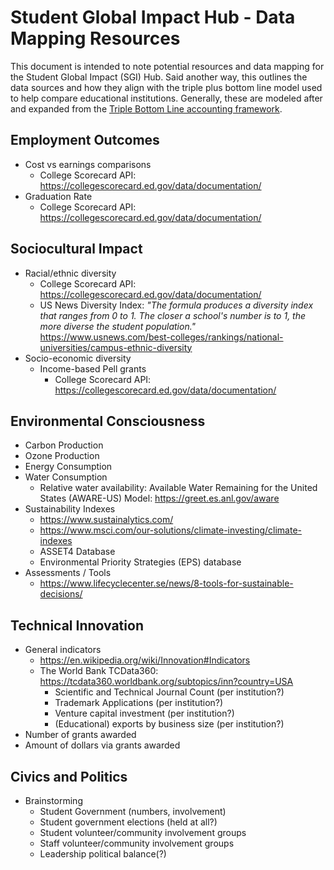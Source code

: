 # Student Global Impact Hub - Data Mapping Resources

This document is intended to note potential resources and data mapping for the Student Global Impact (SGI) Hub. Said another way, this outlines the data sources and how they align with the triple plus bottom line model used to help compare educational institutions. Generally, these are modeled after and expanded from the [Triple Bottom Line accounting framework](https://en.wikipedia.org/wiki/Triple_bottom_line).

## Employment Outcomes

- Cost vs earnings comparisons
  - College Scorecard API: <https://collegescorecard.ed.gov/data/documentation/>
- Graduation Rate
  - College Scorecard API: <https://collegescorecard.ed.gov/data/documentation/>

## Sociocultural Impact

- Racial/ethnic diversity
  - College Scorecard API: <https://collegescorecard.ed.gov/data/documentation/>
  - US News Diversity Index: _"The formula produces a diversity index that ranges from 0 to 1. The closer a school's number is to 1, the more diverse the student population."_ <https://www.usnews.com/best-colleges/rankings/national-universities/campus-ethnic-diversity>
- Socio-economic diversity
  - Income-based Pell grants
    - College Scorecard API: <https://collegescorecard.ed.gov/data/documentation/>

## Environmental Consciousness

- Carbon Production
- Ozone Production
- Energy Consumption
- Water Consumption
  - Relative water availability: Available Water Remaining for the United States (AWARE-US) Model: <https://greet.es.anl.gov/aware>
- Sustainability Indexes
  - <https://www.sustainalytics.com/>
  - <https://www.msci.com/our-solutions/climate-investing/climate-indexes>
  - ASSET4 Database
  - Environmental Priority Strategies (EPS) database
- Assessments / Tools
  - <https://www.lifecyclecenter.se/news/8-tools-for-sustainable-decisions/>

## Technical Innovation

- General indicators
  - <https://en.wikipedia.org/wiki/Innovation#Indicators>
  - The World Bank TCData360: <https://tcdata360.worldbank.org/subtopics/inn?country=USA>
    - Scientific and Technical Journal Count (per institution?)
    - Trademark Applications (per institution?)
    - Venture capital investment (per institution?)
    - (Educational) exports by business size (per institution?)
- Number of grants awarded
- Amount of dollars via grants awarded

## Civics and Politics

- Brainstorming
  - Student Government (numbers, involvement)
  - Student government elections (held at all?)
  - Student volunteer/community involvement groups
  - Staff volunteer/community involvement groups
  - Leadership political balance(?)
